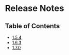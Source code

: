 # Release Notes

<PageHeader />

## Table of Contents

* [1.5.4](./1.5.4/README.md)
* [1.6.3](../../mv-connect/release-notes/1.6.3/README.md)
* [1.7.0](./1.7.0/README.md)


  
<PageFooter />
